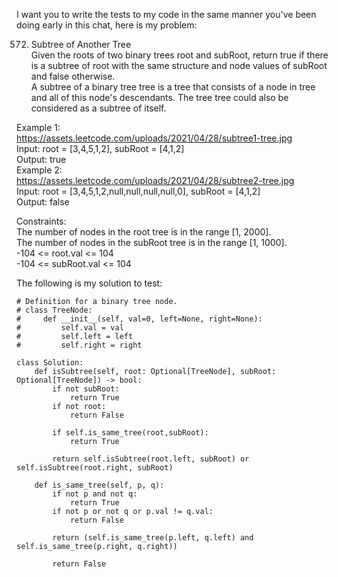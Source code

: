 I want you to write the tests to my code in the same manner you've been doing early in this chat, here is my problem:

  572. Subtree of Another Tree  
  Given the roots of two binary trees root and subRoot, return true if there is a subtree of root with the same structure and node values of subRoot and false otherwise.  
  A subtree of a binary tree tree is a tree that consists of a node in tree and all of this node's descendants. The tree tree could also be considered as a subtree of itself.  
     
  Example 1:  
  https://assets.leetcode.com/uploads/2021/04/28/subtree1-tree.jpg  
  Input: root = [3,4,5,1,2], subRoot = [4,1,2]  
  Output: true  
  Example 2:  
  https://assets.leetcode.com/uploads/2021/04/28/subtree2-tree.jpg  
  Input: root = [3,4,5,1,2,null,null,null,null,0], subRoot = [4,1,2]  
  Output: false  
     
  Constraints:  
  	The number of nodes in the root tree is in the range [1, 2000].  
  	The number of nodes in the subRoot tree is in the range [1, 1000].  
  	-104 <= root.val <= 104  
  	-104 <= subRoot.val <= 104  

The following is my solution to test:

```
# Definition for a binary tree node.
# class TreeNode:
#     def __init__(self, val=0, left=None, right=None):
#         self.val = val
#         self.left = left
#         self.right = right

class Solution:
    def isSubtree(self, root: Optional[TreeNode], subRoot: Optional[TreeNode]) -> bool:
        if not subRoot:
            return True
        if not root:
            return False
        
        if self.is_same_tree(root,subRoot):
            return True
        
        return self.isSubtree(root.left, subRoot) or self.isSubtree(root.right, subRoot)

    def is_same_tree(self, p, q):
        if not p and not q:
            return True
        if not p or not q or p.val != q.val:
            return False
        
        return (self.is_same_tree(p.left, q.left) and self.is_same_tree(p.right, q.right))
        
        return False

```

